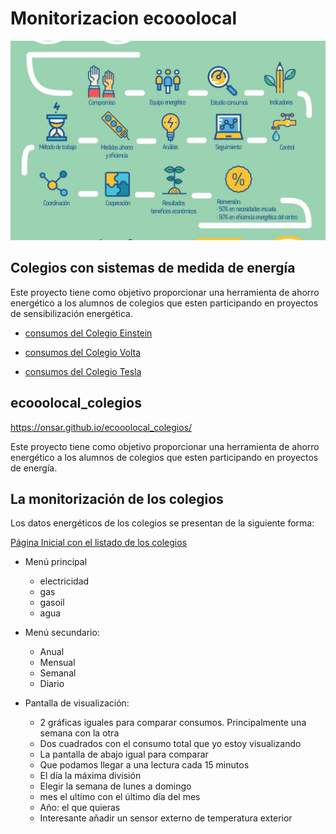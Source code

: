 # Monitorizacion ecooolocal

![imagen](/docs/proceso.jpg)

## Colegios con sistemas de medida de energía

Este proyecto tiene como objetivo proporcionar una herramienta de ahorro energético a los alumnos de colegios que esten participando en proyectos de sensibilización energética.

* [consumos del Colegio Einstein](http://91.121.222.125/emoncms/dashboard/view?id=25)

* [consumos del Colegio Volta](http://91.121.222.125/emoncms/dashboard/view?id=25)

* [consumos del Colegio Tesla](http://91.121.222.125/emoncms/dashboard/view?id=25)


## ecooolocal_colegios

https://onsar.github.io/ecooolocal_colegios/

Este proyecto tiene como objetivo proporcionar una herramienta de ahorro energético a los alumnos de colegios que esten participando en proyectos de energía. 
## La monitorización de los colegios
Los datos energéticos de los colegios se presentan de la siguiente forma:

[Página Inicial con el listado de los colegios](https://onsar.github.io/ecooolocal_colegios/listado_colegios.html)

* Menú principal
    * electricidad 
    * gas
    * gasoil
    * agua
    
* Menú secundario:
    * Anual 
    * Mensual
    * Semanal 
    * Diario

* Pantalla de visualización:
    * 2 gráficas iguales para comparar consumos. Principalmente una semana con la otra
    * Dos cuadrados con el consumo total que yo estoy visualizando
    * La pantalla de abajo igual para comparar
    * Que podamos llegar a una lectura cada 15 minutos
    * El día la máxima división
    * Elegir la semana de lunes a domingo
    * mes el ultimo con el último día del mes
    * Año: el que quieras
    * Interesante añadir un sensor externo de temperatura exterior

